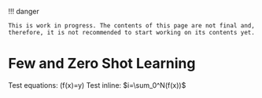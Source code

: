 !!! danger

    This is work in progress. The contents of this page are not final and, therefore, it is not recommended to start working on its contents yet.

# Few and Zero Shot Learning

Test equations: \(f(x)=y\)
Test inline: $i=\sum_0^N(f(x))$

